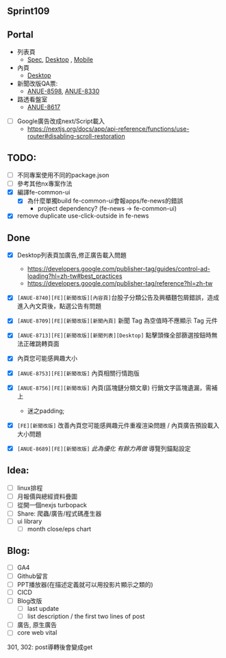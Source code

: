 ## Sprint109

## Portal
* 列表頁
	* [Spec](https://cnyesrd.atlassian.net/wiki/spaces/PS/pages/2153709569), [Desktop](https://app.zeplin.io/project/576287bda89e8aa7045cfba5/screen/64bf3d5ab80488509d649a7e) ,  [Mobile](https://app.zeplin.io/project/576287bda89e8aa7045cfba5/screen/64d0b64c955b232302230055)
*  內頁
	* [Desktop](https://app.zeplin.io/project/576287bda89e8aa7045cfba5/screen/64ad0cdf411565216532362a)
*  新聞改版QA票:
	* [ANUE-8598](https://cnyesrd.atlassian.net/browse/ANUE-8598), [ANUE-8330](https://cnyesrd.atlassian.net/browse/ANUE-8330)
 * 路透看盤室
	 * [ANUE-8617](https://cnyesrd.atlassian.net/browse/ANUE-8617)

* [ ] Google廣告改成next/Script載入
	* https://nextjs.org/docs/app/api-reference/functions/use-router#disabling-scroll-restoration

## TODO:
* [ ] 不同專案使用不同的package.json
* [ ] 參考其他nx專案作法
* [x] 編譯fe-common-ui
	* [x] 為什麼單獨build fe-common-ui會報apps/fe-news的錯誤
		* project dependency? (fe-news -> fe-common-ui)
* [x] remove duplicate use-click-outside in fe-news

## Done
* [x] Desktop列表頁加廣告,修正廣告載入問題
	* https://developers.google.com/publisher-tag/guides/control-ad-loading?hl=zh-tw#best_practices
	* https://developers.google.com/publisher-tag/reference?hl=zh-tw
* [x] `[ANUE-8740][FE][新聞改版][內容頁]`台股子分類公告及興櫃麵包屑錯誤，造成進入內文頁後，點選公告有問題
* [x] `[ANUE-8709][FE][新聞改版][新聞內頁]` 新聞 Tag 為空值時不應顯示 Tag 元件
* [x] `[ANUE-8713][FE][新聞改版][新聞列表][Desktop]` 點擊頭條全部篩選按鈕時無法正確跳轉頁面
* [x] 內頁您可能感興趣大小
* [x] `[ANUE-8753][FE][新聞改版]` 內頁相關行情跑版
* [x] `[ANUE-8756][FE][新聞改版]` 內頁(區塊鏈分類文章) 行銷文字區塊遺漏，需補上
	*  迷之padding;
* [x] `[FE][新聞改版]` 改善內頁您可能感興趣元件重複渲染問題 / 內頁廣告預設載入大小問題 
* [x] `[ANUE-8689][FE][新聞改版]` *此為優化  有餘力再做* 導覽列錨點設定



## Idea:
* [ ] linux排程
* [ ] 月報價與總經資料疊圖
* [ ] 從開一個nexjs turbopack
* [ ] Share: 爬蟲/廣告/程式碼產生器
* [ ] ui library
	* [ ] month close/eps chart
## Blog: 
* [ ] GA4
* [ ] Github留言
* [ ] PPT播放器(在描述定義就可以用投影片顯示之類的)
* [ ] CICD
* [ ] Blog改版
	* [ ] last update
	* [ ] list description / the first two lines of post
* [ ] 廣告, 原生廣告
* [ ] core web vital

301, 302: post導轉後會變成get

